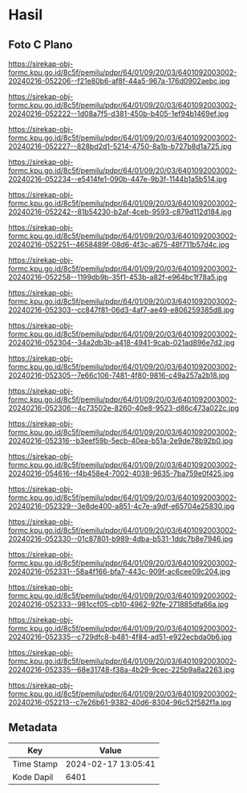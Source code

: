 # Hasil

## Foto C Plano

https://sirekap-obj-formc.kpu.go.id/8c5f/pemilu/pdpr/64/01/09/20/03/6401092003002-20240216-052206--f21e80b6-af8f-44a5-967a-176d0902aebc.jpg

https://sirekap-obj-formc.kpu.go.id/8c5f/pemilu/pdpr/64/01/09/20/03/6401092003002-20240216-052222--1d08a7f5-d381-450b-b405-1ef94b1469ef.jpg

https://sirekap-obj-formc.kpu.go.id/8c5f/pemilu/pdpr/64/01/09/20/03/6401092003002-20240216-052227--828bd2d1-5214-4750-8a1b-b727b8d1a725.jpg

https://sirekap-obj-formc.kpu.go.id/8c5f/pemilu/pdpr/64/01/09/20/03/6401092003002-20240216-052234--e5414fe1-090b-447e-9b3f-1144b1a5b514.jpg

https://sirekap-obj-formc.kpu.go.id/8c5f/pemilu/pdpr/64/01/09/20/03/6401092003002-20240216-052242--81b54230-b2af-4ceb-9593-c879d112d184.jpg

https://sirekap-obj-formc.kpu.go.id/8c5f/pemilu/pdpr/64/01/09/20/03/6401092003002-20240216-052251--4658489f-08d6-4f3c-a675-48f711b57d4c.jpg

https://sirekap-obj-formc.kpu.go.id/8c5f/pemilu/pdpr/64/01/09/20/03/6401092003002-20240216-052258--1199db9b-35f1-453b-a82f-e964bc1f78a5.jpg

https://sirekap-obj-formc.kpu.go.id/8c5f/pemilu/pdpr/64/01/09/20/03/6401092003002-20240216-052303--cc847f81-06d3-4af7-ae49-e806259385d8.jpg

https://sirekap-obj-formc.kpu.go.id/8c5f/pemilu/pdpr/64/01/09/20/03/6401092003002-20240216-052304--34a2db3b-a418-4941-9cab-021ad896e7d2.jpg

https://sirekap-obj-formc.kpu.go.id/8c5f/pemilu/pdpr/64/01/09/20/03/6401092003002-20240216-052305--7e66c106-7481-4f80-9816-c49a257a2b18.jpg

https://sirekap-obj-formc.kpu.go.id/8c5f/pemilu/pdpr/64/01/09/20/03/6401092003002-20240216-052306--4c73502e-8260-40e8-9523-d86c473a022c.jpg

https://sirekap-obj-formc.kpu.go.id/8c5f/pemilu/pdpr/64/01/09/20/03/6401092003002-20240216-052316--b3eef59b-5ecb-40ea-b51a-2e9de78b92b0.jpg

https://sirekap-obj-formc.kpu.go.id/8c5f/pemilu/pdpr/64/01/09/20/03/6401092003002-20240216-054616--f4b458e4-7002-4038-9635-7ba759e0f425.jpg

https://sirekap-obj-formc.kpu.go.id/8c5f/pemilu/pdpr/64/01/09/20/03/6401092003002-20240216-052329--3e8de400-a851-4c7e-a9df-e65704e25830.jpg

https://sirekap-obj-formc.kpu.go.id/8c5f/pemilu/pdpr/64/01/09/20/03/6401092003002-20240216-052330--01c87801-b989-4dba-b531-1ddc7b8e7946.jpg

https://sirekap-obj-formc.kpu.go.id/8c5f/pemilu/pdpr/64/01/09/20/03/6401092003002-20240216-052331--58a4f166-bfa7-443c-909f-ac6cee09c204.jpg

https://sirekap-obj-formc.kpu.go.id/8c5f/pemilu/pdpr/64/01/09/20/03/6401092003002-20240216-052333--981ccf05-cb10-4962-92fe-271885dfa66a.jpg

https://sirekap-obj-formc.kpu.go.id/8c5f/pemilu/pdpr/64/01/09/20/03/6401092003002-20240216-052335--c729dfc8-b481-4f84-ad51-e922ecbda0b6.jpg

https://sirekap-obj-formc.kpu.go.id/8c5f/pemilu/pdpr/64/01/09/20/03/6401092003002-20240216-052335--68e31748-f38a-4b29-9cec-225b9a8a2263.jpg

https://sirekap-obj-formc.kpu.go.id/8c5f/pemilu/pdpr/64/01/09/20/03/6401092003002-20240216-052213--c7e26b61-9382-40d6-8304-96c52f582f1a.jpg


## Metadata

| Key        | Value               |
| ---------- | ------------------- |
| Time Stamp | 2024-02-17 13:05:41 |
| Kode Dapil | 6401                |



